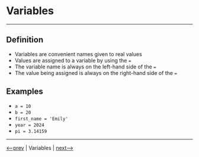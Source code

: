 # Variables

---

## Definition

- Variables are convenient names given to real values
- Values are assigned to a variable by using the `=`
- The variable name is always on the left-hand side of the `=`
- The value being assigned is always on the right-hand side of the `=`
  
## Examples

- `a = 10`
- `b = 20`
- `first_name = 'Emily'`
- `year = 2024`
- `pi = 3.14159`

---

[<--prev](./intro.md) | Variables | [next-->](./operators.md)
